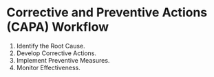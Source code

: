 # Corrective and Preventive Actions (CAPA) Workflow

1. Identify the Root Cause.
2. Develop Corrective Actions.
3. Implement Preventive Measures.
4. Monitor Effectiveness.
